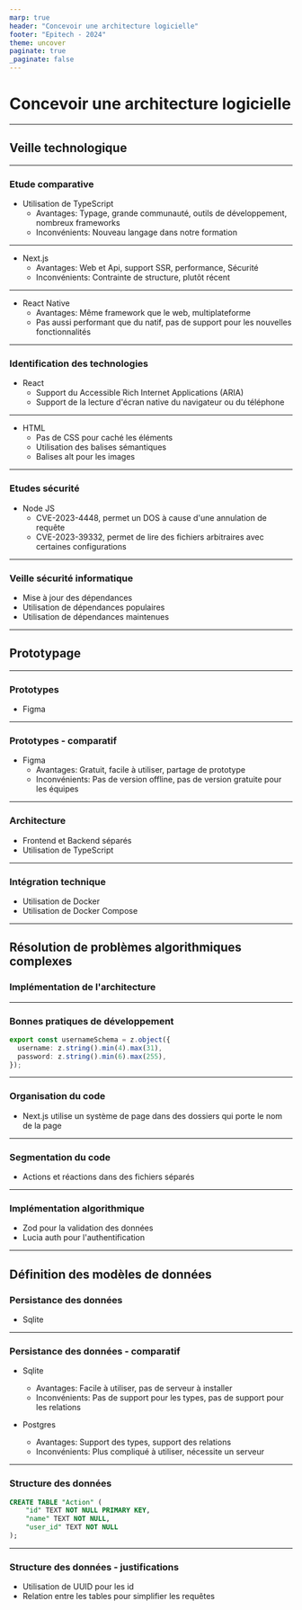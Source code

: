 ```yaml
---
marp: true
header: "Concevoir une architecture logicielle"
footer: "Epitech - 2024"
theme: uncover
paginate: true
_paginate: false
---
```


# Concevoir une architecture logicielle

---

## Veille technologique

---

### Etude comparative

- Utilisation de TypeScript
  - Avantages: Typage, grande communauté, outils de développement, nombreux frameworks
  - Inconvénients: Nouveau langage dans notre formation

---

- Next.js
  - Avantages: Web et Api, support SSR, performance, Sécurité
  - Inconvénients: Contrainte de structure, plutôt récent

---

- React Native
  - Avantages: Même framework que le web, multiplateforme
  - Pas aussi performant que du natif, pas de support pour les nouvelles fonctionnalités

---

### Identification des technologies

- React
  - Support du Accessible Rich Internet Applications (ARIA)
  - Support de la lecture d'écran native du navigateur ou du téléphone

---

- HTML
  - Pas de CSS pour caché les éléments
  - Utilisation des balises sémantiques
  - Balises alt pour les images

---

### Etudes sécurité

- Node JS
  - CVE-2023-4448, permet un DOS à cause d'une annulation de requête
  - CVE-2023-39332, permet de lire des fichiers arbitraires avec certaines configurations

---

### Veille sécurité informatique

- Mise à jour des dépendances
- Utilisation de dépendances populaires
- Utilisation de dépendances maintenues

---

## Prototypage

---

### Prototypes

- Figma

---

### Prototypes - comparatif

- Figma
  - Avantages: Gratuit, facile à utiliser, partage de prototype
  - Inconvénients: Pas de version offline, pas de version gratuite pour les équipes

---

### Architecture

- Frontend et Backend séparés
- Utilisation de TypeScript

---

### Intégration technique

- Utilisation de Docker
- Utilisation de Docker Compose

---

## Résolution de problèmes algorithmiques complexes

### Implémentation de l'architecture

---

### Bonnes pratiques de développement

```ts
export const usernameSchema = z.object({
  username: z.string().min(4).max(31),
  password: z.string().min(6).max(255),
});
```

---

### Organisation du code

- Next.js utilise un système de page dans des dossiers qui porte le nom de la page

---

### Segmentation du code

- Actions et réactions dans des fichiers séparés

---

### Implémentation algorithmique

- Zod pour la validation des données
- Lucia auth pour l'authentification

---

## Définition des modèles de données

### Persistance des données

- Sqlite

---

### Persistance des données - comparatif

- Sqlite

  - Avantages: Facile à utiliser, pas de serveur à installer
  - Inconvénients: Pas de support pour les types, pas de support pour les relations

- Postgres
  - Avantages: Support des types, support des relations
  - Inconvénients: Plus compliqué à utiliser, nécessite un serveur

---

### Structure des données

```sql
CREATE TABLE "Action" (
    "id" TEXT NOT NULL PRIMARY KEY,
    "name" TEXT NOT NULL,
    "user_id" TEXT NOT NULL
);
```

---

### Structure des données - justifications

- Utilisation de UUID pour les id
- Relation entre les tables pour simplifier les requêtes
